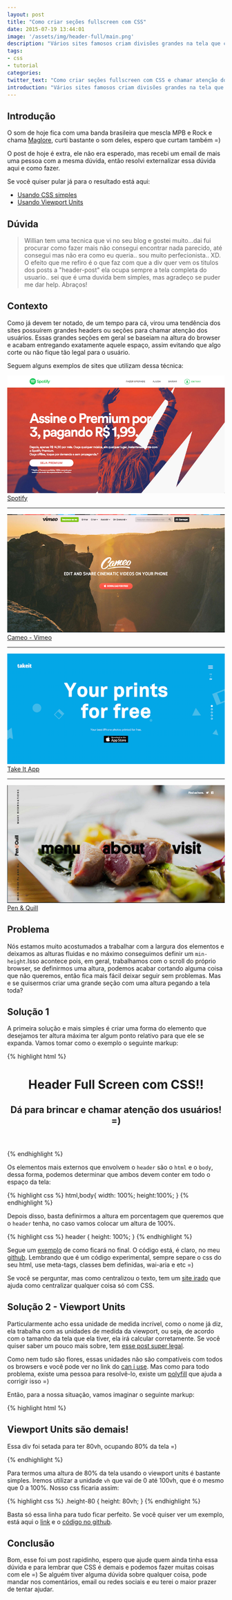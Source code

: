 ```yaml
---
layout: post
title: "Como criar seções fullscreen com CSS"
date: 2015-07-19 13:44:01
image: '/assets/img/header-full/main.png'
description: "Vários sites famosos criam divisões grandes na tela que chamam bastante atenção, vamos aprender a fazer também."
tags:
- css
- tutorial
categories:
twitter_text: "Como criar seções fullscreen com CSS e chamar atenção dos usuários."
introduction: "Vários sites famosos criam divisões grandes na tela que chamam bastante atenção, vamos aprender a fazer essas seções também, usando só css com as famosas viewport units."
---
```


## Introdução 

O som de hoje fica com uma banda brasileira que mescla MPB e Rock e chama [Maglore](https://open.spotify.com/artist/24me6m3bV7l2rnUwaXV0Tj), curti bastante o som deles, espero que curtam também =)

O post de hoje é extra, ele não era esperado, mas recebi um email de mais uma pessoa com a mesma dúvida, então resolvi externalizar essa dúvida aqui e como fazer.

Se você quiser pular já para o resultado está aqui:

* [Usando CSS simples](http://willianjusten.com.br/labs/full-screen-sections/height-100.html)
* [Usando Viewport Units](http://willianjusten.com.br/labs/full-screen-sections/viewport.html)

## Dúvida

> Willian tem uma tecnica que vi no seu blog e gostei muito...dai fui procurar como fazer mais não consegui encontrar nada parecido, até consegui mas não era como eu queria.. sou muito perfecionista.. XD. O efeito que me refiro é o que faz com que a div quer vem os titulos dos posts a "header-post" ela ocupa sempre a tela completa do usuario.. sei que é uma duvida bem simples, mas agradeço se puder me dar help. Abraços!


## Contexto

Como já devem ter notado, de um tempo para cá, virou uma tendência dos sites possuírem grandes headers ou seções para chamar atenção dos usuários. Essas grandes seções em geral se baseiam na altura do browser e acabam entregando exatamente aquele espaço, assim evitando que algo corte ou não fique tão legal para o usuário.

Seguem alguns exemplos de sites que utilizam dessa técnica:

![Spotify](/assets/img/header-full/header-4.png)
[Spotify](https://www.spotify.com/br/)

---

![Cameo](/assets/img/header-full/header-1.png)
[Cameo - Vimeo](https://vimeo.com/cameo)

---

![Take It app](/assets/img/header-full/header-2.png)
[Take It App](http://www.takeitapp.co/en)

---

![Pen & Quill](/assets/img/header-full/header-3.png)
[Pen & Quill](http://penandquill.net/)


## Problema

Nós estamos muito acostumados a trabalhar com a largura dos elementos e deixamos as alturas fluidas e no máximo conseguimos definir um `min-height`.Isso acontece pois, em geral, trabalhamos com o scroll do próprio browser, se definirmos uma altura, podemos acabar cortando alguma coisa que não queremos, então fica mais fácil deixar seguir sem problemas. Mas e se quisermos criar uma grande seção com uma altura pegando a tela toda?


## Solução 1

A primeira solução e mais simples é criar uma forma do elemento que desejamos ter altura máxima ter algum ponto relativo para que ele se expanda. Vamos tomar como o exemplo o seguinte markup:

{% highlight html %}
<html>
    <!-- outras informações -->
    <body>
        <header>
            <div class="container">
                <h1>Header Full Screen com CSS!!</h1>
                <h2>Dá para brincar e chamar atenção dos usuários! =)</h2>
            </div>
        </header>
    </body>
</html>
{% endhighlight %}

Os elementos mais externos que envolvem o `header` são o `html` e o `body`, dessa forma, podemos determinar que ambos devem conter em todo o espaço da tela:

{% highlight css %}
html,body{
    width: 100%;
    height:100%;
}
{% endhighlight %}

Depois disso, basta definirmos a altura em porcentagem que queremos que o `header` tenha, no caso vamos colocar um altura de 100%.

{% highlight css %}
header {
    height: 100%;
}
{% endhighlight %}

Segue um [exemplo](http://willianjusten.com.br/labs/full-screen-sections/height-100.html) de como ficará no final. O código está, é claro, no meu [github](https://github.com/willianjusten/labs/blob/gh-pages/full-screen-sections/height-100.html). Lembrando que é um código experimental, sempre separe o css do seu html, use meta-tags, classes bem definidas, wai-aria e etc =)

Se você se perguntar, mas como centralizou o texto, tem um [site irado](http://howtocenterincss.com/) que ajuda como centralizar qualquer coisa só com CSS.

## Solução 2 - Viewport Units

Particularmente acho essa unidade de medida incrível, como o nome já diz, ela trabalha com as unidades de medida da viewport, ou seja, de acordo com o tamanho da tela que ela tiver, ela irá calcular corretamente. Se você quiser saber um pouco mais sobre, tem [esse post super legal](http://desenvolvimentoparaweb.com/css/unidades-css-rem-vh-vw-vmin-vmax-ex-ch/).

Como nem tudo são flores, essas unidades não são compatíveis com todos os browsers e você pode ver no link do [can i use](http://caniuse.com/#feat=viewport-units). Mas como para todo problema, existe uma pessoa para resolvê-lo, existe um [polyfill](https://github.com/rodneyrehm/viewport-units-buggyfill) que ajuda a corrigir isso =)

Então, para a nossa situação, vamos imaginar o seguinte markup:

{% highlight html %}
 <section class="height-80">
    <div class="content">
        <h1>Viewport Units são demais!</h1>
        <p>Essa div foi setada para ter 80vh, ocupando 80% da tela =)</p>
    </div>
</section>
{% endhighlight %}

Para termos uma altura de 80% da tela usando o viewport units é bastante simples. Iremos utilizar a unidade `vh` que vai de 0 até 100vh, que é o mesmo que 0 a 100%. Nosso css ficaria assim:

{% highlight css %}
.height-80 {
    height: 80vh;
}
{% endhighlight %}

Basta só essa linha para tudo ficar perfeito. Se você quiser ver um exemplo, está aqui o [link](http://willianjusten.com.br/labs/full-screen-sections/viewport.html) e o [código no github](https://github.com/willianjusten/labs/blob/gh-pages/full-screen-sections/viewport.html).

## Conclusão

Bom, esse foi um post rapidinho, espero que ajude quem ainda tinha essa dúvida e para lembrar que CSS é demais e podemos fazer muitas coisas com ele =)
Se alguém tiver alguma dúvida sobre qualquer coisa, pode mandar nos comentários, email ou redes sociais e eu terei o maior prazer de tentar ajudar.












